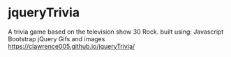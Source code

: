# jqueryTrivia
A trivia game based on the television show  30 Rock.
built using:
Javascript
Bootstrap 
jQuery
Gifs and images
 https://clawrence005.github.io/jqueryTrivia/
